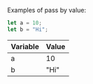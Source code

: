 Examples of pass by value:

```js
let a = 10;
let b = "Hi";
```

| Variable | Value |
| -------- | ----- |
| a        | 10    |
| b        | "Hi"  |
